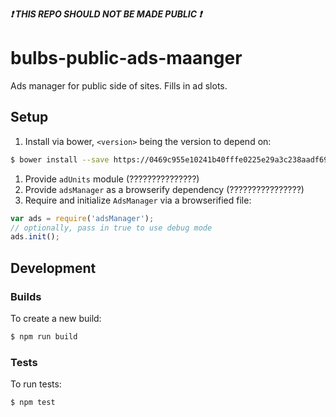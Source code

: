 <strong><i>:exclamation: THIS REPO SHOULD NOT BE MADE PUBLIC :exclamation:</i></strong>

# bulbs-public-ads-maanger
Ads manager for public side of sites. Fills in ad slots.

## Setup
1. Install via bower, ```<version>``` being the version to depend on:
  ```bash
  $ bower install --save https://0469c955e10241b40fffe0225e29a3c238aadf69:x-oauth-basic@github.com/theonion/bulbs-public-ads-maanger.git\#\<version>
  ```
1. Provide ```adUnits``` module (???????????????)
1. Provide ```adsManager``` as a browserify dependency (????????????????)
1. Require and initialize ```AdsManager``` via a browserified file:
  ```javascript
  var ads = require('adsManager');
  // optionally, pass in true to use debug mode
  ads.init();
  ```

## Development
### Builds
To create a new build:
```bash
$ npm run build
```

### Tests
To run tests:
```bash
$ npm test
```
